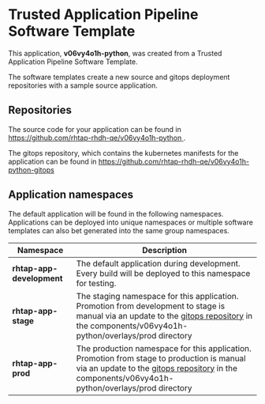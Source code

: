 # Trusted Application Pipeline Software Template

This application, **v06vy4o1h-python**, was created from a Trusted Application Pipeline Software Template.

The software templates create a new source and gitops deployment repositories with a sample source application. 

## Repositories

The source code for your application can be found in [https://github.com/rhtap-rhdh-qe/v06vy4o1h-python ](https://github.com/rhtap-rhdh-qe/v06vy4o1h-python ).
 
The gitops repository, which contains the kubernetes manifests for the application can be found in 
[https://github.com/rhtap-rhdh-qe/v06vy4o1h-python-gitops ](https://github.com/rhtap-rhdh-qe/v06vy4o1h-python-gitops ) 

## Application namespaces 

The default application will be found in the following namespaces. Applications can be deployed into unique namespaces or multiple software templates can also bet generated into the same group namespaces.  

|  Namespace   |  Description   |  
| -------- | -------- |   
| **rhtap-app-development** | The default application during development. Every build will be deployed to this namespace for testing. | 
| **rhtap-app-stage** | The staging namespace for this application. Promotion from development to stage is manual via an update to the [gitops repository](https://github.com/rhtap-rhdh-qe/v06vy4o1h-python-gitops ) in the components/v06vy4o1h-python/overlays/prod directory |  
| **rhtap-app-prod** | The production namespace for this application. Promotion from stage to production is manual via an update to the [gitops repository](https://github.com/rhtap-rhdh-qe/v06vy4o1h-python-gitops ) in the components/v06vy4o1h-python/overlays/prod directory | 